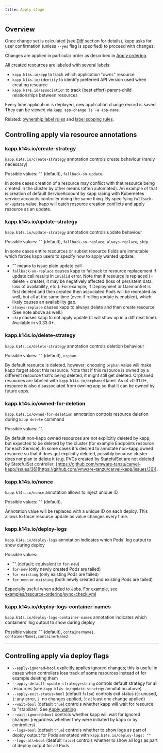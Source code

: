 ```yaml
---
title: Apply stage
---
```


## Overview

Once change set is calculated (see [Diff](diff.md) section for details), kapp asks for user confirmation (unless `--yes` flag is specified) to proceed with changes.

Changes are applied in particular order as described in [Apply ordering](apply-ordering.md).

All created resources are labeled with several labels:

- `kapp.k14s.io/app` to track which application "owns" resource
- `kapp.k14s.io/identity` to identify preferred API version used when creating resource
- `kapp.k14s.io/association` to track (best effort) parent-child relationships between resources

Every time application is deployed, new application change record is saved. They can be viewed via `kapp app-change ls -a app-name`.

Related: [ownership label rules](config.md) and [label scoping rules](config.md).

## Controlling apply via resource annotations

### kapp.k14s.io/create-strategy

`kapp.k14s.io/create-strategy` annotation controls create behaviour (rarely necessary)

Possible values: "" (default), `fallback-on-update`.

In some cases creation of a resource may conflict with that resource being created in the cluster by other means (often automated). An example of that is creation of default ServiceAccount by kapp racing with Kubernetes service accounts controller doing the same thing. By specifying `fallback-on-update` value, kapp will catch resource creation conflicts and apply resource as an update.

### kapp.k14s.io/update-strategy

`kapp.k14s.io/update-strategy` annotation controls update behaviour

Possible values: "" (default), `fallback-on-replace`, `always-replace`, `skip`.

In some cases entire resources or subset resource fields are immutable which forces kapp users to specify how to apply wanted update.

- "" means to issue plain update call
- `fallback-on-replace` causes kapp to fallback to resource replacement if update call results in `Invalid` error. Note that if resource is replaced (= delete + create), it may be negatively affected (loss of persistent data, loss of availability, etc.). For example, if Deployment or DaemonSet is first deleted and then created then associated Pods will be recreated as well, but all at the same time (even if rolling update is enabled), which likely causes an availability gap.
- `always-replace` causes kapp to always delete and then create resource (See note above as well.)
- `skip` causes kapp to not apply update (it will show up in a diff next time). Available in v0.33.0+.

### kapp.k14s.io/delete-strategy

`kapp.k14s.io/delete-strategy` annotation controls deletion behaviour

Possible values: "" (default), `orphan`.

By default resource is deleted, however; choosing `orphan` value will make kapp forget about this resource. Note that if this resource is owned by a different resource that's being deleted, it might still get deleted. Orphaned resources are labeled with `kapp.k14s.io/orphaned` label. As of v0.31.0+, resource is also disassociated from owning app so that it can be owned by future apps.

### kapp.k14s.io/owned-for-deletion

`kapp.k14s.io/owned-for-deletion` annotation controls resource deletion during `kapp delete` command

Possible values: "".

By default non-kapp owned resources are not explicitly deleted by kapp, but expected to be deleted by the cluster (for example Endpoints resource for each Service). In some cases it's desired to annotate non-kapp owned resource so that it does get explicitly deleted, possibly because cluster does not plan to delete it (e.g. PVCs created by StatefulSet are not deleted by StatefulSet controller; [https://github.com/vmware-tanzu/carvel-kapp/issues/36](https://github.com/vmware-tanzu/carvel-kapp/issues/36)).

### kapp.k14s.io/nonce

`kapp.k14s.io/nonce` annotation allows to inject unique ID

Possible values: "" (default).

Annotation value will be replaced with a unique ID on each deploy. This allows to force resource update as value changes every time.

### kapp.k14s.io/deploy-logs

`kapp.k14s.io/deploy-logs` annotation indicates which Pods' log output to show during deploy

Possible values:

- "" (default; equivalent to `for-new`)
- `for-new` (only newly created Pods are tailed)
- `for-existing` (only existing Pods are tailed)
- `for-new-or-existing` (both newly created and existing Pods are tailed)

Especially useful when added to Jobs. For example, see [examples/resource-ordering/sync-check.yml](../examples/resource-ordering/sync-check.yml)

### kapp.k14s.io/deploy-logs-container-names

`kapp.k14s.io/deploy-logs-container-names` annotation indicates which containers' log output to show during deploy

Possible values: "" (default), `containerName1`, `containerName1,containerName2`

---
## Controlling apply via deploy flags

- `--apply-ignored=bool` explicitly applies ignored changes; this is useful in cases when controllers lose track of some resources instead of for example deleting them
- `--apply-default-update-strategy=string` controls default strategy for all resources (see `kapp.k14s.io/update-strategy` annotation above)
- `--apply-exit-status=bool` (default `false`) controls exit status (`0`: unused, `1`: any error, `2`: no changes applied, `3`: at least one change applied)
- `--wait=bool` (default `true`) controls whether kapp will wait for resource to "stabilize". See [Apply waiting](apply-waiting.md)
- `--wait-ignored=bool` controls whether kapp will wait for ignored changes (regardless whether they were initiated by kapp or by controllers)
- `--logs=bool` (default `true`) controls whether to show logs as part of deploy output for Pods annotated with `kapp.k14s.io/deploy-logs: ""`
- `--logs-all=bool` (deafult `false`) controls whether to show all logs as part of deploy output for all Pods
